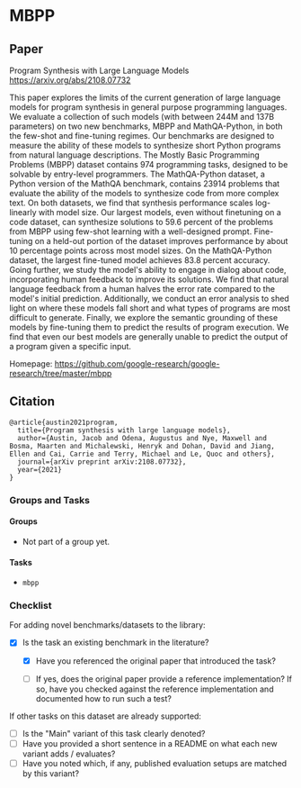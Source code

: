 # MBPP

## Paper
Program Synthesis with Large Language Models
https://arxiv.org/abs/2108.07732

This paper explores the limits of the current generation of large language models for program synthesis in general purpose programming languages. We evaluate a collection of such models (with between 244M and 137B parameters) on two new benchmarks, MBPP and MathQA-Python, in both the few-shot and fine-tuning regimes. Our benchmarks are designed to measure the ability of these models to synthesize short Python programs from natural language descriptions. The Mostly Basic Programming Problems (MBPP) dataset contains 974 programming tasks, designed to be solvable by entry-level programmers. The MathQA-Python dataset, a Python version of the MathQA benchmark, contains 23914 problems that evaluate the ability of the models to synthesize code from more complex text. On both datasets, we find that synthesis performance scales log-linearly with model size. Our largest models, even without finetuning on a code dataset, can synthesize solutions to 59.6 percent of the problems from MBPP using few-shot learning with a well-designed prompt. Fine-tuning on a held-out portion of the dataset improves performance by about 10 percentage points across most model sizes. On the MathQA-Python dataset, the largest fine-tuned model achieves 83.8 percent accuracy. Going further, we study the model's ability to engage in dialog about code, incorporating human feedback to improve its solutions. We find that natural language feedback from a human halves the error rate compared to the model's initial prediction. Additionally, we conduct an error analysis to shed light on where these models fall short and what types of programs are most difficult to generate. Finally, we explore the semantic grounding of these models by fine-tuning them to predict the results of program execution. We find that even our best models are generally unable to predict the output of a program given a specific input.

Homepage: https://github.com/google-research/google-research/tree/master/mbpp


## Citation
```
@article{austin2021program,
  title={Program synthesis with large language models},
  author={Austin, Jacob and Odena, Augustus and Nye, Maxwell and Bosma, Maarten and Michalewski, Henryk and Dohan, David and Jiang, Ellen and Cai, Carrie and Terry, Michael and Le, Quoc and others},
  journal={arXiv preprint arXiv:2108.07732},
  year={2021}
}
```

### Groups and Tasks

#### Groups

* Not part of a group yet.

#### Tasks

- `mbpp`

### Checklist

For adding novel benchmarks/datasets to the library:
* [x] Is the task an existing benchmark in the literature?
  * [x] Have you referenced the original paper that introduced the task?
  * [ ] If yes, does the original paper provide a reference implementation? If so, have you checked against the reference implementation and documented how to run such a test?


If other tasks on this dataset are already supported:
* [ ] Is the "Main" variant of this task clearly denoted?
* [ ] Have you provided a short sentence in a README on what each new variant adds / evaluates?
* [ ] Have you noted which, if any, published evaluation setups are matched by this variant?
